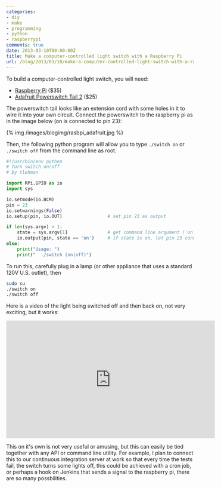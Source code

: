 ```yaml
---
categories:
- diy
- make
- programming
- python
- raspberrypi
comments: true
date: 2013-03-10T00:00:00Z
title: Make a computer-controlled light switch with a Raspberry Pi
url: /blog/2013/03/10/make-a-computer-controlled-light-switch-with-a-raspberry-pi/
---
```


To build a computer-controlled light switch, you will need:

 - [Raspberry Pi](http://www.raspberrypi.org/) ($35)
 - [Adafruit Powerswitch Tail 2](http://www.adafruit.com/products/268) ($25)

The powerswitch tail looks like an extension cord with some holes in it to wire it into your own circuit. Connect the powerswitch to the raspberry pi as in the image below (on is connected to pin 23):

{% img /images/blogimg/rasbpi_adafruit.jpg %}

Then, the following python program will allow you to type `./switch on` or `./switch off` from the command line as root.

``` python
#!/usr/bin/env python
# Turn switch on/off
# by tlehman

import RPi.GPIO as io
import sys

io.setmode(io.BCM)
pin = 23
io.setwarnings(False)
io.setup(pin, io.OUT)                 # set pin 23 as output

if len(sys.argv) > 1:
    state = sys.argv[1]               # get command line argument ('on' or 'off')
    io.output(pin, state == 'on')     # if state is on, let pin 23 connect the circuit, otherwise break the circuit
else:
    print("Usage: ")
    print("  ./switch (on|off)")
```

To run this, carefully plug in a lamp (or other appliance that uses a standard 120V U.S. outlet), then 

``` bash
sudo su
./switch on
./switch off
```

Here is a video of the light being switched off and then back on, not very exciting, but it works: 

<iframe width="560" height="315" src="http://www.youtube.com/embed/IO_BZ0mRYyQ" frameborder="0" allowfullscreen></iframe>

This on it's own is not very useful or amusing, but this can easily be tied together with any API or command line utility. For example, I plan to connect this to our continuous integration server at work so that every time the tests fail, the switch turns some lights off, this could be achieved with a cron job, or perhaps a hook on Jenkins that sends a signal to the raspberry pi, there are so many possbilities.


